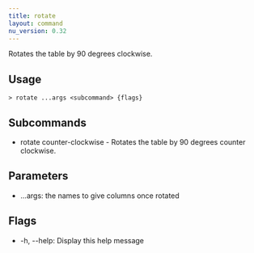 ```yaml
---
title: rotate
layout: command
nu_version: 0.32
---
```

Rotates the table by 90 degrees clockwise.

## Usage
```shell
> rotate ...args <subcommand> {flags} 
 ```

## Subcommands
* rotate counter-clockwise - Rotates the table by 90 degrees counter clockwise.

## Parameters
* ...args: the names to give columns once rotated

## Flags
* -h, --help: Display this help message

